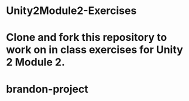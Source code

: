 # Unity2Module2-Exercises
# Clone and fork this repository to work on in class exercises for Unity 2 Module 2.
# brandon-project
